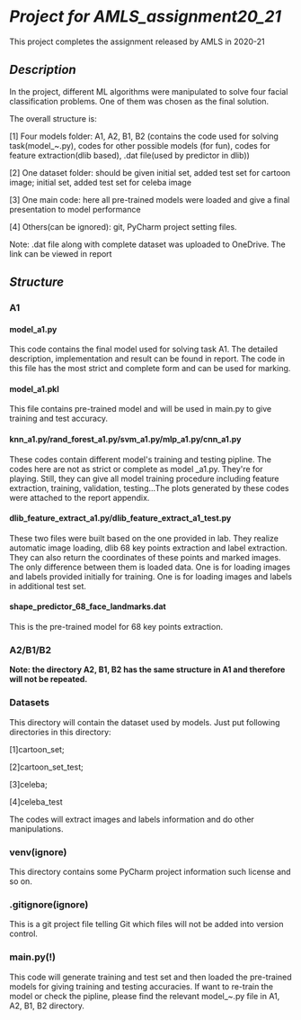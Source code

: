 # _Project for AMLS_assignment20_21_

This project completes the assignment released by AMLS in 2020-21


## _Description_

In the project, different ML algorithms were manipulated to solve four facial classification problems.
One of them was chosen  as the final solution.


The overall structure is:

[1] Four models folder: A1, A2, B1, B2 (contains the code used for solving task(model_~.py), codes for other possible models (for fun), 
codes for feature extraction(dlib based), .dat file(used by predictor in dlib))

[2] One dataset folder: should be given initial set, added test set for cartoon image; initial set, added test set for celeba image

[3] One main code: here all pre-trained models were loaded and give a final presentation to model performance

[4] Others(can be ignored): git, PyCharm project setting files. 

Note: .dat file along with complete dataset was uploaded to OneDrive. The link can be viewed in report

## _Structure_

### A1

#### model_a1.py
This code contains the final model used for solving task A1. The detailed description, implementation and result
can be found in report. The code in this file has the most strict and complete form and can be used for marking.

#### model_a1.pkl
This file contains pre-trained model and will be used in main.py to give training and test accuracy.

#### knn_a1.py/rand_forest_a1.py/svm_a1.py/mlp_a1.py/cnn_a1.py
These codes contain different model's training and testing pipline. The codes here are not as strict or complete as model
_a1.py. They're for playing. Still, they can give all model training procedure including feature extraction, training, 
validation, testing...The plots generated by these codes were attached to the report appendix.

#### dlib_feature_extract_a1.py/dlib_feature_extract_a1_test.py
These two files were built based on the one provided in lab. They realize automatic image loading, dlib 68 key points 
extraction and label extraction. They can also return the coordinates of these points and marked images. The only difference
between them is loaded data. One is for loading images and labels provided initially for training. One is for loading images
and labels in additional test set.

#### shape_predictor_68_face_landmarks.dat
This is the pre-trained model for 68 key points extraction.
### A2/B1/B2
**Note: the directory A2, B1, B2 has the same structure in A1 and therefore will not be repeated.**
### Datasets
This directory will contain the dataset used  by models. Just put following directories in this directory:

[1]cartoon_set;

[2]cartoon_set_test;

[3]celeba;

[4]celeba_test

The codes will extract images and labels information and do other manipulations.

### venv(ignore)
This directory contains some PyCharm project information such license and so on.

### .gitignore(ignore)
This is a git project file telling Git which files will not be added into version control.

### main.py(!)
This code will generate training and test set and then loaded the pre-trained models for giving training and testing accuracies. 
If want to re-train the model or check the pipline, please find the relevant model_~.py file in A1, A2, B1, B2 directory.


